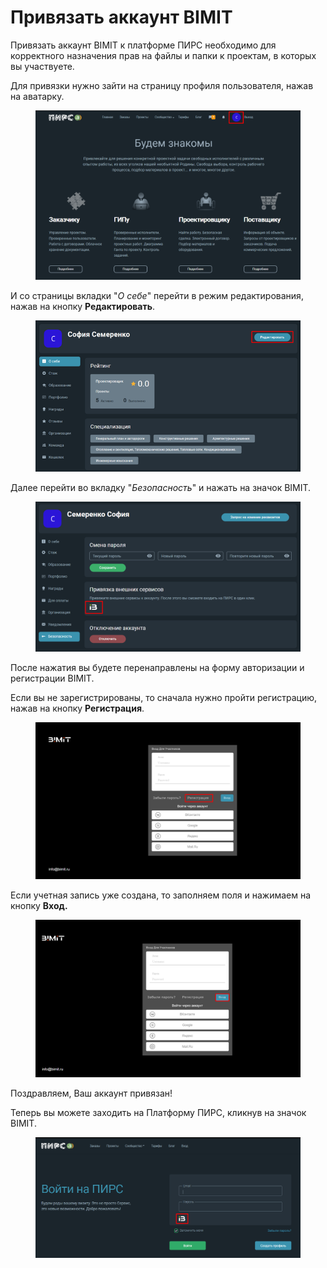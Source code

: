 # Привязать аккаунт BIMIT

Привязать аккаунт BIMIT к платформе ПИРС необходимо для корректного назначения прав на файлы и папки к проектам, в которых вы участвуете.&#x20;

Для привязки нужно зайти на страницу профиля пользователя, нажав на аватарку.

<figure><img src="../../.gitbook/assets/image (923).png" alt=""><figcaption></figcaption></figure>

И со страницы вкладки "_О себе_" перейти в режим редактирования, нажав на кнопку **Редактировать**.

<figure><img src="../../.gitbook/assets/image (1398).png" alt=""><figcaption></figcaption></figure>

&#x20;Далее перейти во вкладку "_Безопасность_" и  нажать на значок BIMIT.

<figure><img src="../../.gitbook/assets/image (807).png" alt=""><figcaption></figcaption></figure>

После нажатия вы будете перенаправлены на форму авторизации и регистрации BIMIT.

Если вы не зарегистрированы, то сначала нужно пройти регистрацию, нажав на кнопку **Регистрация**.

<figure><img src="../../.gitbook/assets/image (570).png" alt=""><figcaption></figcaption></figure>

Если учетная запись уже создана, то заполняем поля и нажимаем на кнопку **Вход.**

<figure><img src="../../.gitbook/assets/image (532).png" alt=""><figcaption></figcaption></figure>

Поздравляем, Ваш аккаунт привязан!

Теперь вы можете заходить на Платформу ПИРС, кликнув на значок BIMIT.

<figure><img src="../../.gitbook/assets/image (821).png" alt=""><figcaption></figcaption></figure>
